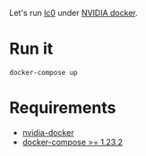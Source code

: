 Let's run [lc0](https://github.com/LeelaChessZero/lc0)
under [NVIDIA docker](https://github.com/NVIDIA/nvidia-docker).

# Run it

    docker-compose up

# Requirements

- [nvidia-docker](https://github.com/NVIDIA/nvidia-docker)
- [docker-compose >= 1.23.2](https://github.com/docker/compose/releases)
